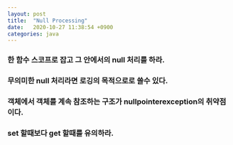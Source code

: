 ```yaml
---
layout: post
title:  "Null Processing"
date:   2020-10-27 11:38:54 +0900
categories: java
---
```


### 한 함수 스코프로 잡고 그 안에서의 null 처리를 하라.

### 무의미한 null 처리라면 로깅의 목적으로로 쓸수 있다.

### 객체에서 객체를 계속 참조하는 구조가 nullpointerexception의 취약점이다.

### set 할때보다 get 할때를 유의하라.